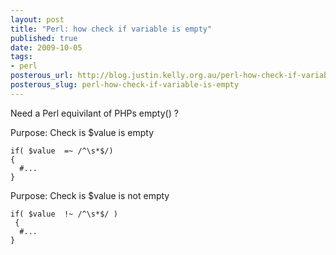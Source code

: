 ```yaml
--- 
layout: post
title: "Perl: how check if variable is empty"
published: true
date: 2009-10-05
tags: 
- perl
posterous_url: http://blog.justin.kelly.org.au/perl-how-check-if-variable-is-empty
posterous_slug: perl-how-check-if-variable-is-empty
---
```

Need a Perl equivilant of PHPs empty() ?

Purpose: Check is $value is empty

```
if( $value  =~ /^\s*$/)
{
  #...
}
```

Purpose: Check is $value is not empty

```
if( $value  !~ /^\s*$/ )
 {
  #...
}
```
